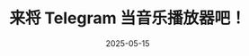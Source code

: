 ---
title: 来将 Telegram 当音乐播放器吧！
description: 来将 Telegram 当音乐播放器吧！（寻找音乐、即时歌词、无损音乐不失真压缩）
date: 2025-05-15
mermaid: true
mathjax: true
category: [技术分享]
tags: [Telegram, Music, 音乐播放器]
donate: true
toc: true
ogImage: https://cdn.jsdelivr.net/gh/kmfx/tuchuang@main/img/202505151341967.jpg
---